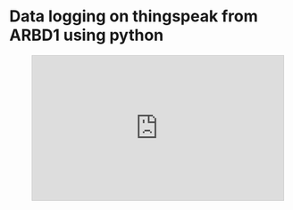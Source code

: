 # Data logging on thingspeak from ARBD1 using python
<figure class="video_container">
<iframe width="450" height="260" style="border: 1px solid #cccccc;" src="https://thingspeak.com/channels/806491/charts/1?bgcolor=%23ffffff&color=%23d62020&dynamic=true&results=60&type=line&update=15"></iframe>
</figure>
